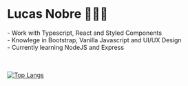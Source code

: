 <h1>Lucas Nobre 👨🏻‍💻</h1>
- Work with Typescript, React and Styled Components</br>
- Knowlege in Bootstrap, Vanilla Javascript and UI/UX Design</br>
- Currently learning NodeJS and Express</br></br></br>

[![Top Langs](https://github-readme-stats.vercel.app/api/top-langs/?username=lnobrz&theme=dracula&hide_border=true&&langs_count=8)](https://github.com/lnobrz/github-readme-stats)

<!--START_SECTION:waka-->
<!--END_SECTION:waka-->
<!---
lnobrz/lnobrz is a ✨ special ✨ repository because its `README.md` (this file) appears on your GitHub profile.
You can click the Preview link to take a look at your changes.
--->
